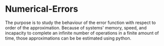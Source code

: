 # Numerical-Errors
The purpose is to study the behaviour of the error function with respect to order of the approximation. Because of systems' memory, speed, and incapacity to complete an infinite number of operations in a finite amount of time, those approximations can be be estimated using python. 
